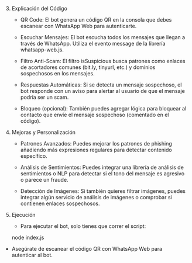 3. Explicación del Código

    - QR Code: El bot genera un código QR en la consola que debes escanear con WhatsApp Web para autenticarte.

    - Escuchar Mensajes: El bot escucha todos los mensajes que llegan a través de WhatsApp. Utiliza el evento message de la librería whatsapp-web.js.

    - Filtro Anti-Scam: El filtro isSuspicious busca patrones como enlaces de acortadores comunes (bit.ly, tinyurl, etc.) y dominios sospechosos en los mensajes.

    - Respuestas Automáticas: Si se detecta un mensaje sospechoso, el bot responde con un aviso para alertar al usuario de que el mensaje podría ser un scam.

    - Bloqueo (opcional): También puedes agregar lógica para bloquear al contacto que envíe el mensaje sospechoso (comentado en el código).
  
4. Mejoras y Personalización

    - Patrones Avanzados: Puedes mejorar los patrones de phishing añadiendo más expresiones regulares para detectar contenido específico.

    - Análisis de Sentimientos: Puedes integrar una librería de análisis de sentimientos o NLP para detectar si el tono del mensaje es agresivo o parece un fraude.

    - Detección de Imágenes: Si también quieres filtrar imágenes, puedes integrar algún servicio de análisis de imágenes o comprobar si contienen enlaces sospechosos.
  
5. Ejecución

    - Para ejecutar el bot, solo tienes que correr el script:
  
   node index.js

 - Asegúrate de escanear el código QR con WhatsApp Web para autenticar al bot.
